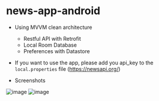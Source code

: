 # news-app-android

- Using MVVM clean architecture
  - Restful API with Retrofit
  - Local Room Database
  - Preferences with Datastore

- If you want to use the app, please add you api_key to the `local.properties` file (https://newsapi.org/)

- Screenshots

![image](https://user-images.githubusercontent.com/79954658/143729084-099e41c4-3e98-441d-a053-fab0e9715d0e.png)
![image](https://user-images.githubusercontent.com/79954658/143729138-ed9324e6-36e4-4964-b73f-12929275d7b4.png)
